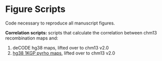 # Figure Scripts 

Code necessary to reproduce all manuscript figures. 

**Correlation scripts:** scripts that calculate the correlation between chm13 recombination maps and:

1. deCODE hg38 maps, lifted over to chm13 v2.0
2. [hg38 1KGP pyrho maps](https://github.com/popgenmethods/pyrho), lifted over to chm13 v2.0 
